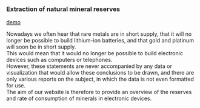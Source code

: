 ### Extraction of natural mineral reserves

[demo](https://github.com/asolayman/DataViz-World-ressources)

Nowadays we often hear that rare metals are in short supply, that it will no longer be possible to build lithium-ion batteries, and that gold and platinum will soon be in short supply.  
This would mean that it would no longer be possible to build electronic devices such as computers or telephones.  
However, these statements are never accompanied by any data or visualization that would allow these conclusions to 
be drawn, and there are only various reports on the subject, in which the data is not even formatted for use.  
The aim of our website is therefore to provide an overview of the reserves and rate of consumption of minerals in electronic devices.
